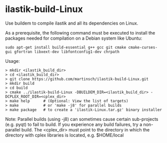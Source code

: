 ilastik-build-Linux
===================

Use buildem to compile ilastik and all its dependencies on Linux. 

As a prerequisite, the following command must be executed to install the packages needed for compilation on a Debian system like Ubuntu:
```
sudo apt-get install build-essential g++ gcc git cmake cmake-curses-gui gfortran libxext-dev libfontconfig1-dev chrpath
```


Usage:

```
> mkdir <ilastik_build_dir>
> cd <ilastik_build_dir>
> git clone https://github.com/martinsch/ilastik-build-Linux.git
> mkdir build
> cd build
> cmake ../ilastik-build-Linux -DBUILDEM_DIR=<ilastik_build_dir> -DCPLEX_ROOT_DIR=<cplex_dir>
> make help      # (Optional: View the list of targets)
> make           # or 'make -j8' for parallel builds
> make package   # to create a 'ilastik-Linux.tar.gz' binary installer
```

Note: Parallel builds (using -j8) can sometimes cause certain sub-projects (e.g. pyqt) to fail to build.  If you experience any build failures, try a non-parallel build.
The <cplex_dir> must point to the directory in which the directory with cplex libraries is located, e.g. $HOME/local
